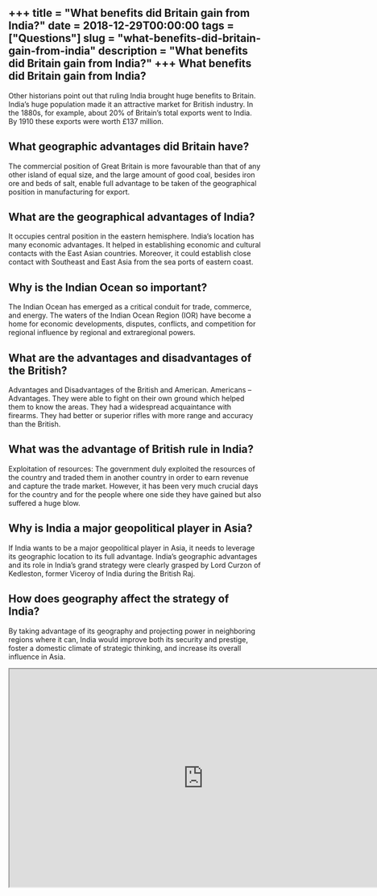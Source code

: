 +++
title = "What benefits did Britain gain from India?"
date = 2018-12-29T00:00:00
tags = ["Questions"]
slug = "what-benefits-did-britain-gain-from-india"
description = "What benefits did Britain gain from India?"
+++
What benefits did Britain gain from India?
------------------------------------------

Other historians point out that ruling India brought huge benefits to Britain. India’s huge population made it an attractive market for British industry. In the 1880s, for example, about 20% of Britain’s total exports went to India. By 1910 these exports were worth £137 million.

What geographic advantages did Britain have?
--------------------------------------------

The commercial position of Great Britain is more favourable than that of any other island of equal size, and the large amount of good coal, besides iron ore and beds of salt, enable full advantage to be taken of the geographical position in manufacturing for export.

What are the geographical advantages of India?
----------------------------------------------

It occupies central position in the eastern hemisphere. India’s location has many economic advantages. It helped in establishing economic and cultural contacts with the East Asian countries. Moreover, it could establish close contact with Southeast and East Asia from the sea ports of eastern coast.

Why is the Indian Ocean so important?
-------------------------------------

The Indian Ocean has emerged as a critical conduit for trade, commerce, and energy. The waters of the Indian Ocean Region (IOR) have become a home for economic developments, disputes, conflicts, and competition for regional influence by regional and extraregional powers.

What are the advantages and disadvantages of the British?
---------------------------------------------------------

Advantages and Disadvantages of the British and American. Americans – Advantages. They were able to fight on their own ground which helped them to know the areas. They had a widespread acquaintance with firearms. They had better or superior rifles with more range and accuracy than the British.

What was the advantage of British rule in India?
------------------------------------------------

Exploitation of resources: The government duly exploited the resources of the country and traded them in another country in order to earn revenue and capture the trade market. However, it has been very much crucial days for the country and for the people where one side they have gained but also suffered a huge blow.

Why is India a major geopolitical player in Asia?
-------------------------------------------------

If India wants to be a major geopolitical player in Asia, it needs to leverage its geographic location to its full advantage. India’s geographic advantages and its role in India’s grand strategy were clearly grasped by Lord Curzon of Kedleston, former Viceroy of India during the British Raj.

How does geography affect the strategy of India?
------------------------------------------------

By taking advantage of its geography and projecting power in neighboring regions where it can, India would improve both its security and prestige, foster a domestic climate of strategic thinking, and increase its overall influence in Asia.

<iframe allow="accelerometer; autoplay; clipboard-write; encrypted-media; gyroscope; picture-in-picture" allowfullscreen="" class="__youtube_prefs__  epyt-is-override  no-lazyload" data-no-lazy="1" data-origheight="433" data-origwidth="770" data-skipgform_ajax_framebjll="" height="433" id="_ytid_90416" loading="lazy" src="https://www.youtube.com/embed/rNu8XDBSn10?enablejsapi=1&autoplay=0&cc_load_policy=0&cc_lang_pref=&iv_load_policy=1&loop=0&modestbranding=0&rel=1&fs=1&playsinline=0&autohide=2&theme=dark&color=red&controls=1&" title="YouTube player" width="770"></iframe>